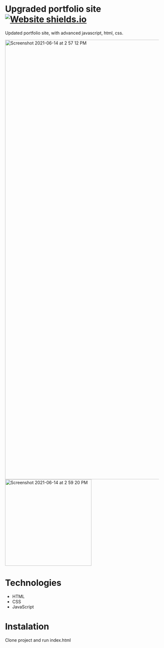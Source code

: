# Upgraded portfolio site [![Website shields.io](https://img.shields.io/website-up-down-green-red/http/shields.io.svg)](https://usunjevaric.netlify.app/)

Updated portfolio site, with advanced javascript, html, css. 

<img width="1439" alt="Screenshot 2021-06-14 at 2 57 12 PM" src="https://user-images.githubusercontent.com/44525648/121895862-fa7bd880-cd20-11eb-8cb8-a79221be79ba.png">
<img width="283" alt="Screenshot 2021-06-14 at 2 59 20 PM" src="https://user-images.githubusercontent.com/44525648/121896051-2ac37700-cd21-11eb-8b80-80530ba7d509.png">


# Technologies
  - HTML
  - CSS
  - JavaScript

# Instalation
Clone project and run index.html
